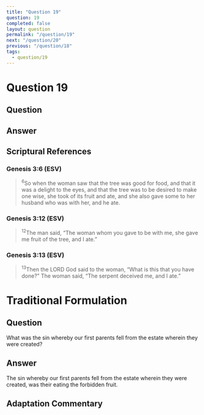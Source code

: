 ```yaml
---
title: "Question 19"
question: 19
completed: false
layout: question
permalink: "/question/19"
next: "/question/20"
previous: "/question/18"
tags:
  - question/19
---
```

# Question 19

## Question


## Answer


## Scriptural References
### Genesis 3:6 (ESV)
> <sup>6</sup>So when the woman saw that the tree was good for food, and that it was a delight to the eyes, and that the tree was to be desired to make one wise, she took of its fruit and ate, and she also gave some to her husband who was with her, and he ate.

### Genesis 3:12 (ESV)
> <sup>12</sup>The man said, “The woman whom you gave to be with me, she gave me fruit of the tree, and I ate.”

### Genesis 3:13 (ESV)
> <sup>13</sup>Then the LORD God said to the woman, “What is this that you have done?” The woman said, “The serpent deceived me, and I ate.”

# Traditional Formulation
## Question
What was the sin whereby our first parents fell from the estate wherein they were created?

## Answer
The sin whereby our first parents fell from the estate wherein they were created, was their eating the forbidden fruit.

## Adaptation Commentary

